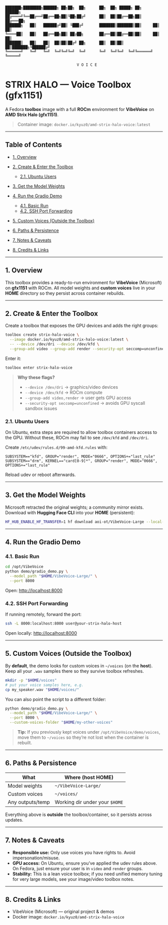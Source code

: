 ```
███████╗████████╗██████╗ ██╗██╗  ██╗      ██╗  ██╗ █████╗ ██╗      ██████╗
██╔════╝╚══██╔══╝██╔══██╗██║╚██╗██╔╝      ██║  ██║██╔══██╗██║     ██╔═══██╗
███████╗   ██║   ██████╔╝██║ ╚███╔╝       ███████║███████║██║     ██║   ██║
╚════██║   ██║   ██╔══██╗██║ ██╔██╗       ██╔══██║██╔══██║██║     ██║   ██║
███████║   ██║   ██║  ██║██║██╔╝ ██╗      ██║  ██║██║  ██║███████╗╚██████╔╝
╚══════╝   ╚═╝   ╚═╝  ╚═╝╚═╝╚═╝  ╚═╝      ╚═╝  ╚═╝╚═╝  ╚═╝╚══════╝ ╚═════╝

                                V O I C E                        
```

# STRIX HALO — Voice Toolbox (gfx1151)

A Fedora **toolbox** image with a full **ROCm** environment for **VibeVoice** on **AMD Strix Halo (gfx1151)**.

> Container image: `docker.io/kyuz0/amd-strix-halo-voice:latest`

---

## Table of Contents

* [1. Overview](#1-overview)
* [2. Create & Enter the Toolbox](#2-create--enter-the-toolbox)

  * [2.1. Ubuntu Users](#21-ubuntu-users)
* [3. Get the Model Weights](#3-get-the-model-weights)
* [4. Run the Gradio Demo](#4-run-the-gradio-demo)

  * [4.1. Basic Run](#41-basic-run)
  * [4.2. SSH Port Forwarding](#42-ssh-port-forwarding)
* [5. Custom Voices (Outside the Toolbox)](#5-custom-voices-outside-the-toolbox)
* [6. Paths & Persistence](#6-paths--persistence)
* [7. Notes & Caveats](#7-notes--caveats)
* [8. Credits & Links](#8-credits--links)

---

## 1. Overview

This toolbox provides a ready-to-run environment for **VibeVoice** (Microsoft) on **gfx1151** with ROCm. All model weights and **custom voices** live in your **HOME** directory so they persist across container rebuilds.

---

## 2. Create & Enter the Toolbox

Create a toolbox that exposes the GPU devices and adds the right groups:

```bash
toolbox create strix-halo-voice \
  --image docker.io/kyuz0/amd-strix-halo-voice:latest \
  -- --device /dev/dri --device /dev/kfd \
  --group-add video --group-add render --security-opt seccomp=unconfined
```

Enter it:

```bash
toolbox enter strix-halo-voice
```

> **Why these flags?**
>
> * `--device /dev/dri` → graphics/video devices
> * `--device /dev/kfd` → ROCm compute
> * `--group-add video,render` → user gets GPU access
> * `--security-opt seccomp=unconfined` → avoids GPU syscall sandbox issues

### 2.1. Ubuntu Users

On Ubuntu, extra steps are required to allow toolbox containers access to the GPU. Without these, ROCm may fail to see `/dev/kfd` and `/dev/dri`.

Create `/etc/udev/rules.d/99-amd-kfd.rules` with:

```
SUBSYSTEM=="kfd", GROUP="render", MODE="0666", OPTIONS+="last_rule"
SUBSYSTEM=="drm", KERNEL=="card[0-9]*", GROUP="render", MODE="0666", OPTIONS+="last_rule"
```

Reload udev or reboot afterwards.

---

## 3. Get the Model Weights

Microsoft retracted the original weights; a community mirror exists. Download with **Hugging Face CLI** into your **HOME** (persistent):

```bash
HF_HUB_ENABLE_HF_TRANSFER=1 hf download aoi-ot/VibeVoice-Large --local-dir "$HOME/VibeVoice-Large"
```

---

## 4. Run the Gradio Demo

### 4.1. Basic Run

```bash
cd /opt/VibeVoice
python demo/gradio_demo.py \
  --model_path "$HOME/VibeVoice-Large/" \
  --port 8000 
```

Open: [http://localhost:8000](http://localhost:8000)

### 4.2. SSH Port Forwarding

If running remotely, forward the port:

```bash
ssh -L 8000:localhost:8000 user@your-strix-halo-host
```

Open locally: [http://localhost:8000](http://localhost:8000)

---

## 5. Custom Voices (Outside the Toolbox)

By **default**, the demo looks for custom voices in `~/voices` (on the **host**). Keep all your `.wav` samples there so they survive toolbox refreshes.

```bash
mkdir -p "$HOME/voices"
# put your voice samples here, e.g.
cp my_speaker.wav "$HOME/voices/"
```

You can also point the script to a different folder:

```bash
python demo/gradio_demo.py \
  --model_path "$HOME/VibeVoice-Large/" \
  --port 8000 \
  --custom-voices-folder "$HOME/my-other-voices"
```

> **Tip:** If you previously kept voices under `/opt/VibeVoice/demo/voices`, move them to `~/voices` so they’re not lost when the container is rebuilt.

---

## 6. Paths & Persistence

| What             | Where (host HOME)              |
| ---------------- | ------------------------------ |
| Model weights    | `~/VibeVoice-Large/`           |
| Custom voices    | `~/voices/`                    |
| Any outputs/temp | Working dir under your `$HOME` |

Everything above is **outside** the toolbox/container, so it persists across updates.

---

## 7. Notes & Caveats

* **Responsible use:** Only use voices you have rights to. Avoid impersonation/misuse.
* **GPU access:** On Ubuntu, ensure you’ve applied the udev rules above. On Fedora, just ensure your user is in `video` and `render` groups.
* **Stability:** This is a lean voice toolbox; if you need unified memory tuning for very large models, see your image/video toolbox notes.

---

## 8. Credits & Links

* VibeVoice (Microsoft) — original project & demos
* Docker image: `docker.io/kyuz0/amd-strix-halo-voice`

